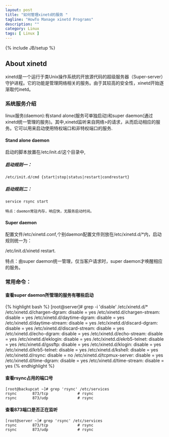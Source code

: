```yaml
---
layout: post
title: "如何管理xinetd的服务 "
tagline: "HowTo Manage xinetd Programs"
description: ""
category: Linux 
tags: [ Linux ]
---
```

{% include JB/setup %}

## About xinetd

xinetd是一个运行于类Unix操作系统的开放源代码的超级服务器（Super-server）守护进程。它的功能是管理网络相关的服务。由于其较高的安全性，xinetd开始逐渐取代inetd。


### 系统服务介绍
linux服务(daemon):有stand alone(服务可单独启动)和super daemon(通过xinetd统一管理的服务)。其中,xinetd监听来自网络>的请求，从而启动相应的服务。它可以用来启动使用特权端口和非特权端口的服务.

#### Stand alone daemon

启动的脚本放置在/etc/init.d/这个目录中,

##### 启动规则一：

	/etc/init.d/cmd {start|stop|status|restart|condrestart}

##### 启动规则二：

	service rsync start

	特点：daemon常驻内存，响应快，无服务启动时间。
 
 
#### Super daemon

配置文件/etc/xinetd.conf,个别daemon配置文件则放在/etc/xinetd.d/*内，启动规则统一为：

/etc/init.d/xinetd restart.
	
特点：由super daemon统一管理，仅当客户请求时，super daemon才唤醒相应的服务。
	
### 常用命令：

#### 查看super daemon所管理的服务有哪些启动

{% highlight bash %}
[root@server]# grep -i 'disable' /etc/xinetd.d/*
/etc/xinetd.d/chargen-dgram:	disable		= yes
/etc/xinetd.d/chargen-stream:	disable		= yes
/etc/xinetd.d/daytime-dgram:	disable		= yes
/etc/xinetd.d/daytime-stream:	disable		= yes
/etc/xinetd.d/discard-dgram:	disable		= yes
/etc/xinetd.d/discard-stream:	disable		= yes
/etc/xinetd.d/echo-dgram:	disable		= yes
/etc/xinetd.d/echo-stream:	disable		= yes
/etc/xinetd.d/eklogin:	disable		= yes
/etc/xinetd.d/ekrb5-telnet:	disable		= yes
/etc/xinetd.d/gssftp:	disable		= yes
/etc/xinetd.d/klogin:	disable		= yes
/etc/xinetd.d/krb5-telnet:	disable		= yes
/etc/xinetd.d/kshell:	disable		= yes
/etc/xinetd.d/rsync:	disable	= no
/etc/xinetd.d/tcpmux-server:	disable		= yes
/etc/xinetd.d/time-dgram:	disable		= yes
/etc/xinetd.d/time-stream:	disable		= yes
{% endhighlight %}

#### 查看rsync占用的端口号

	[root@backupcat ~]# grep 'rsync' /etc/services 
	rsync		873/tcp				# rsync
	rsync		873/udp				# rsync

#### 查看873端口是否正在监听

	[root@server ~]# grep 'rsync' /etc/services
	rsync		873/tcp				# rsync
	rsync		873/udp				# rsync

